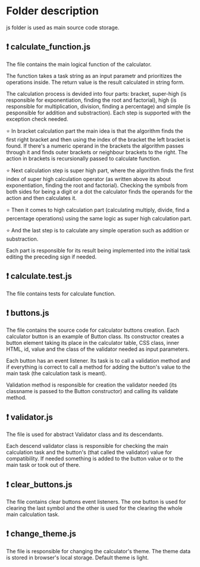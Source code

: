 # Folder description

js folder is used as main source code storage.

## :exclamation: calculate_function.js

The file contains the main logical function of the calculator.

The function takes a task string as an input parametr and prioritizes the operations inside. The return value is the result calculated in string form.

The calculation process is devided into four parts: bracket, super-high (is responsible for exponentiation, finding the root and factorial), high (is responsible for multiplication, division, finding a percentage) and simple (is pesponsible for addition and substraction). Each step is supported with the exception check needed.

:star: In bracket calculation part the main idea is that the algorithm finds the first right bracket and then using the index of the bracket the left bracket is found. If there's a numeric operand in the brackets the algorithm passes through it and finds outer brackets or neighbour brackets to the right. The action in brackets is recursionally passed to calculate function.

:star: Next calculation step is super high part, where the algorithm finds the first index of super high calculation operator (as written above its about exponentiation, finding the root and factorial). Checking the symbols from both sides for being a digit or a dot the calculator finds the operands for the action and then calculates it.

:star: Then it comes to high calculation part (calculating multiply, divide, find a percentage operations) using the same logic as super high calculation part.

:star: And the last step is to calculate any simple operation such as addition or substraction.

Each part is responsible for its result being implemented into the initial task editing the preceding sign if needed.

## :exclamation: calculate.test.js

The file contains tests for calculate function.

## :exclamation: buttons.js

The file contains the source code for calculator buttons creation. Each calculator button is an example of Button class. Its constructor creates a button element taking its place in the calculator table, CSS class, inner HTML, id, value and the class of the validator needed as input parameters.

Each button has an event listener. Its task is to call a validation method and if everything is correct to call a method for adding the button's value to the main task (the calculation task is meant).

Validation method is responsible for creation the validator needed (its classname is passed to the Button constructor) and calling its validate method.

## :exclamation: validator.js

The file is used for abstract Validator class and its descendants.

Each descend validator class is responsible for checking the main calculation task and the button's (that called the validator) value for compatibility. If needed something is added to the button value or to the main task or took out of there.

## :exclamation: clear_buttons.js

The file contains clear buttons event listeners. The one button is used for clearing the last symbol and the other is used for the clearing the whole main calculation task.

## :exclamation: change_theme.js

The file is responsible for changing the calculator's theme. The theme data is stored in browser's local storage. Default theme is light.
